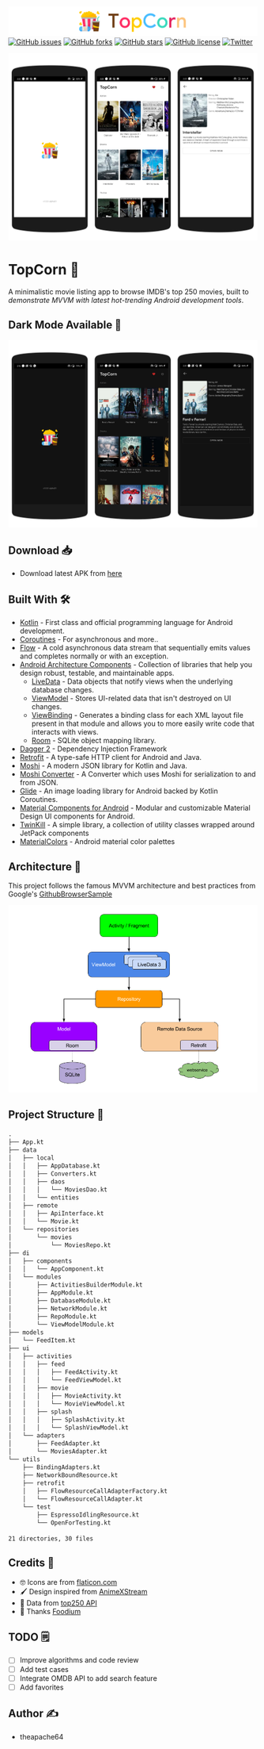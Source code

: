 ![title](extras/title.png)
[![GitHub issues](https://img.shields.io/github/issues/theapache64/topcorn)](https://github.com/theapache64/topcorn/issues)
[![GitHub forks](https://img.shields.io/github/forks/theapache64/topcorn)](https://github.com/theapache64/topcorn/network)
[![GitHub stars](https://img.shields.io/github/stars/theapache64/topcorn)](https://github.com/theapache64/topcorn/stargazers)
[![GitHub license](https://img.shields.io/github/license/theapache64/topcorn)](https://github.com/theapache64/topcorn/blob/master/LICENSE)
[![Twitter](https://img.shields.io/twitter/url?style=social)](https://twitter.com/intent/tweet?text=Wow:&url=https%3A%2F%2Fgithub.com%2Ftheapache64%2Ftopcorn)

![light_screenshots](extras/light.png)

# TopCorn 🍿

A minimalistic movie listing app to browse IMDB's top 250 movies,
built to *demonstrate MVVM with latest hot-trending Android development tools*.

## Dark Mode Available 🌙
![dark_screenshots](extras/dark.png)

## Download 📥

- Download latest APK from [here](https://github.com/theapache64/topcorn/releases/latest/download/app-release.apk)

## Built With 🛠


- [Kotlin](https://kotlinlang.org/) - First class and official programming language for Android development.
- [Coroutines](https://kotlinlang.org/docs/reference/coroutines-overview.html) - For asynchronous and more..
- [Flow](https://kotlin.github.io/kotlinx.coroutines/kotlinx-coroutines-core/kotlinx.coroutines.flow/-flow/) - A cold asynchronous data stream that sequentially emits values and completes normally or with an exception.
- [Android Architecture Components](https://developer.android.com/topic/libraries/architecture) - Collection of libraries that help you design robust, testable, and maintainable apps.
  - [LiveData](https://developer.android.com/topic/libraries/architecture/livedata) - Data objects that notify views when the underlying database changes.
  - [ViewModel](https://developer.android.com/topic/libraries/architecture/viewmodel) - Stores UI-related data that isn't destroyed on UI changes. 
  - [ViewBinding](https://developer.android.com/topic/libraries/view-binding) - Generates a binding class for each XML layout file present in that module and allows you to more easily write code that interacts with views.
  - [Room](https://developer.android.com/topic/libraries/architecture/room) - SQLite object mapping library.
- [Dagger 2](https://dagger.dev/) - Dependency Injection Framework
- [Retrofit](https://square.github.io/retrofit/) - A type-safe HTTP client for Android and Java.
- [Moshi](https://github.com/square/moshi) - A modern JSON library for Kotlin and Java.
- [Moshi Converter](https://github.com/square/retrofit/tree/master/retrofit-converters/moshi) - A Converter which uses Moshi for serialization to and from JSON.
- [Glide](https://bumptech.github.io/glide/) - An image loading library for Android backed by Kotlin Coroutines.
- [Material Components for Android](https://github.com/material-components/material-components-android) - Modular and customizable Material Design UI components for Android.
- [TwinKill](https://github.com/theapache64/twinkill) - A simple library, a collection of utility classes wrapped around JetPack components 
- [MaterialColors](https://github.com/theapache64/material_colors) - Android material color palettes

## Architecture 🗼

This project follows the famous MVVM architecture and best practices from Google's [GithubBrowserSample](https://github.com/android/architecture-components-samples/tree/master/GithubBrowserSample)

![](extras/arch.png)

## Project Structure 📂

```
.
├── App.kt
├── data
│   ├── local
│   │   ├── AppDatabase.kt
│   │   ├── Converters.kt
│   │   ├── daos
│   │   │   └── MoviesDao.kt
│   │   └── entities
│   ├── remote
│   │   ├── ApiInterface.kt
│   │   └── Movie.kt
│   └── repositories
│       └── movies
│           └── MoviesRepo.kt
├── di
│   ├── components
│   │   └── AppComponent.kt
│   └── modules
│       ├── ActivitiesBuilderModule.kt
│       ├── AppModule.kt
│       ├── DatabaseModule.kt
│       ├── NetworkModule.kt
│       ├── RepoModule.kt
│       └── ViewModelModule.kt
├── models
│   └── FeedItem.kt
├── ui
│   ├── activities
│   │   ├── feed
│   │   │   ├── FeedActivity.kt
│   │   │   └── FeedViewModel.kt
│   │   ├── movie
│   │   │   ├── MovieActivity.kt
│   │   │   └── MovieViewModel.kt
│   │   ├── splash
│   │   │   ├── SplashActivity.kt
│   │   │   └── SplashViewModel.kt
│   └── adapters
│       ├── FeedAdapter.kt
│       └── MoviesAdapter.kt
└── utils
    ├── BindingAdapters.kt
    ├── NetworkBoundResource.kt
    ├── retrofit
    │   ├── FlowResourceCallAdapterFactory.kt
    │   └── FlowResourceCallAdapter.kt
    └── test
        ├── EspressoIdlingResource.kt
        └── OpenForTesting.kt

21 directories, 30 files
```

## Credits 🤗

- 🤓 Icons are from [flaticon.com](https://www.flaticon.com/) 
- 🖌️ Design inspired from [AnimeXStream](https://github.com/mukul500/AnimeXStream) 
- 💽 Data from [top250 API](https://github.com/theapache64/top250)
- 📄 Thanks [Foodium](https://github.com/patilshreyas/Foodium)

## TODO 🗒️

  - [ ] Improve algorithms and code review 
  - [ ] Add test cases
  - [ ] Integrate OMDB API to add search feature
  - [ ] Add favorites

## Author ✍️

- theapache64
